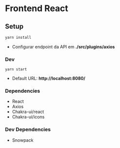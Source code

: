 # Frontend React

## Setup
```bash
yarn install
```
- Configurar endpoint da API em **./src/plugins/axios**

### Dev
```
yarn start
```
- Default URL: **http://localhost:8080/**
### Dependencies
- React
- Axios
- Chakra-ui/react
- Chakra-ui/icons

### Dev Dependencies
- Snowpack
